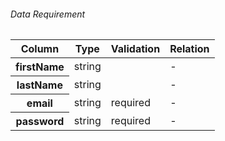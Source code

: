 <StandardTab choosen="usability" />

<div class="my-4"></div>

<h6>Data Requirement</h6>

<div class="h-full overflow-y-auto my-4">
  <div class="overflow-x-auto relative shadow-md sm:rounded-lg">
    <table class="w-full text-sm text-left text-gray-500 dark:text-gray-400">
      <thead class="text-xs text-gray-700 uppercase bg-gray-50 dark:bg-gray-700 dark:text-gray-400">
        <tr>
          <th scope="col" class="py-3 px-6">
            Column
          </th>
          <th scope="col" class="py-3 px-6">
            Type
          </th>
          <th scope="col" class="py-3 px-6">
            Validation
          </th>
          <th scope="col" class="py-3 px-6">
            Relation
          </th>
        </tr>
      </thead>
      <tbody>
        <tr class="bg-white border-b dark:bg-gray-800 dark:border-gray-700">
          <th scope="row" class="py-4 px-6 font-medium text-gray-900 whitespace-nowrap dark:text-white">
            firstName
          </th>
          <td class="py-4 px-6">
            string
          </td>
          <td class="py-4 px-6">
          </td>
          <td class="py-4 px-6">
            -
          </td>
        </tr>
        <tr class="bg-white border-b dark:bg-gray-800 dark:border-gray-700">
          <th scope="row" class="py-4 px-6 font-medium text-gray-900 whitespace-nowrap dark:text-white">
            lastName
          </th>
          <td class="py-4 px-6">
            string
          </td>
          <td class="py-4 px-6">
          </td>
          <td class="py-4 px-6">
            -
          </td>
        </tr>
        <tr class="bg-white border-b dark:bg-gray-800 dark:border-gray-700">
          <th scope="row" class="py-4 px-6 font-medium text-gray-900 whitespace-nowrap dark:text-white">
            email
          </th>
          <td class="py-4 px-6">
            string
          </td>
          <td class="py-4 px-6">
            required
          </td>
          <td class="py-4 px-6">
            -
          </td>
        </tr>
        <tr class="bg-white border-b dark:bg-gray-800 dark:border-gray-700">
          <th scope="row" class="py-4 px-6 font-medium text-gray-900 whitespace-nowrap dark:text-white">
            password
          </th>
          <td class="py-4 px-6">
            string
          </td>
          <td class="py-4 px-6">
            required
          </td>
          <td class="py-4 px-6">
            -
          </td>
        </tr>
      </tbody>
    </table>
  </div>
</div>

<!--
Time: 07:00

- Mapping data, sebelum coding ketahui dulu schema data seperti apa
-->